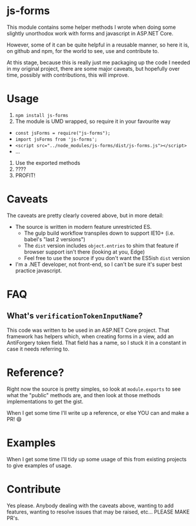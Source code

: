 # js-forms

This module contains some helper methods I wrote when doing some slightly unorthodox work with forms and javascript in ASP.NET Core.

However, some of it can be quite helpful in a reusable manner, so here it is, on github and npm, for the world to see, use and contribute to.

At this stage, because this is really just me packaging up the code I needed in my original project, there are some major caveats, but hopefully over time, possibly with contributions, this will improve.


# Usage

1. `npm install js-forms`
1. The module is UMD wrapped, so require it in your favourite way
  - `const jsForms = require("js-forms");`
  - `import jsForms from 'js-forms';`
  - `<script src="../node_modules/js-forms/dist/js-forms.js"></script>`
  - ...
1. Use the exported methods
1. ????
1. PROFIT!


# Caveats

The caveats are pretty clearly covered above, but in more detail:

- The source is written in modern feature unrestricted ES.
    - The gulp build workflow transpiles down to support IE10+ (i.e. babel's "last 2 versions")
    - The `dist` version includes `object.entries` to shim that feature if browser support isn't there (looking at you, Edge)
    - Feel free to use the source if you don't want the ES5ish `dist` version
- I'm a .NET developer, not front-end, so I can't be sure it's super best practice javascript.


# FAQ

## What's `verificationTokenInputName`?

This code was written to be used in an ASP.NET Core project. That framework has helpers which, when creating forms in a view, add an AntiForgery token field. That field has a name, so I stuck it in a constant in case it needs referring to.


# Reference?

Right now the source is pretty simples, so look at `module.exports` to see what the "public" methods are, and then look at those methods implementations to get the gist.

When I get some time I'll write up a reference, or else YOU can and make a PR! :smile:


# Examples

When I get some time I'll tidy up some usage of this from existing projects to give examples of usage.


# Contribute

Yes please. Anybody dealing with the caveats above, wanting to add features, wanting to resolve issues that may be raised, etc... PLEASE MAKE PR's.

